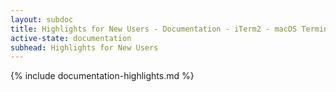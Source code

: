 ```yaml
---
layout: subdoc
title: Highlights for New Users - Documentation - iTerm2 - macOS Terminal Replacement
active-state: documentation
subhead: Highlights for New Users
---
```

{% include documentation-highlights.md %}
